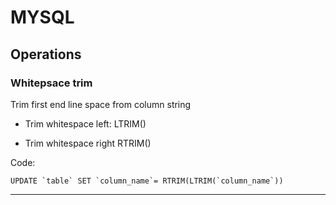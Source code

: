# MYSQL

## Operations
### Whitepsace trim
Trim first end line space from column string
- Trim whitespace left:
LTRIM()

- Trim whitespace right 
RTRIM()

Code:

```
UPDATE `table` SET `column_name`= RTRIM(LTRIM(`column_name`))
```
---